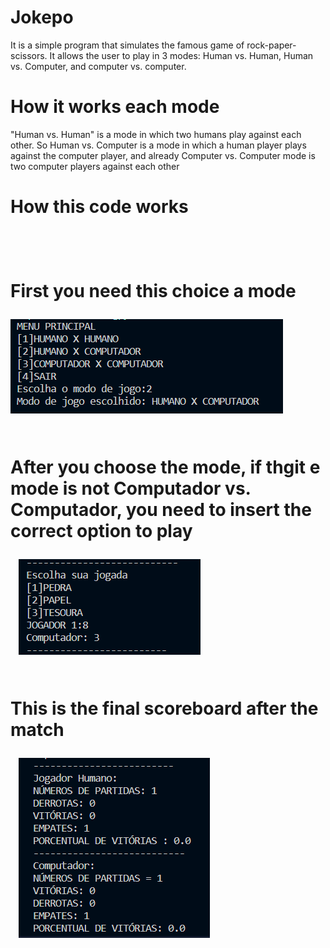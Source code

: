 # Jokepo
It is a simple program that simulates the famous game of rock-paper-scissors. It allows the user to play in 3 modes: Human vs. Human, Human vs. Computer, and computer vs. computer.
<h1>How it works each mode</h1>
<p> "Human vs. Human" is a mode in which two humans play against each other. So Human vs. Computer is a mode in which a human player plays against the computer player, and already Computer vs. Computer mode is  two computer players against each other </p>
 <h1> How this code works<h1>
<div>
    <p>First you need this choice a mode</p>
    <img src="./assets/menu_inical.png"></img>
<div>
<div>
    <p>After you choose the mode, if thgit e mode is not Computador vs. Computador, you need to insert the correct option to play </p>   
     <img src="/assets/jogada.png"></img> 
<div>
<div>
    <p>This is the final scoreboard after the match </p>   
    <img src="/assets/scoreboard.png"></img> 
<div>

